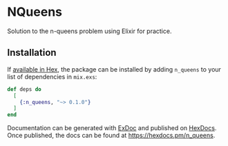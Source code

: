 # NQueens

Solution to the n-queens problem using Elixir for practice.

## Installation

If [available in Hex](https://hex.pm/docs/publish), the package can be installed
by adding `n_queens` to your list of dependencies in `mix.exs`:

```elixir
def deps do
  [
    {:n_queens, "~> 0.1.0"}
  ]
end
```

Documentation can be generated with [ExDoc](https://github.com/elixir-lang/ex_doc)
and published on [HexDocs](https://hexdocs.pm). Once published, the docs can
be found at <https://hexdocs.pm/n_queens>.


